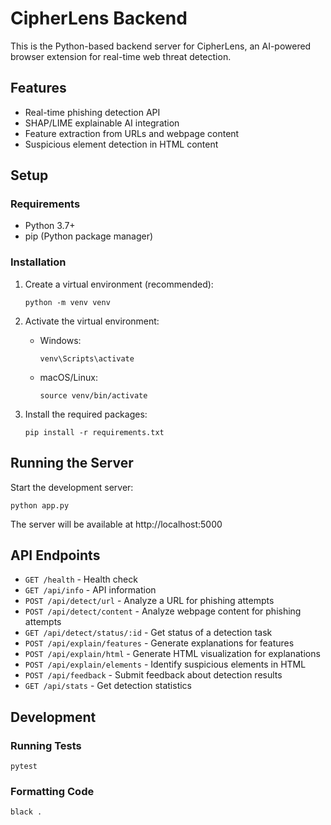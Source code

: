 # CipherLens Backend

This is the Python-based backend server for CipherLens, an AI-powered browser extension for real-time web threat detection.

## Features

- Real-time phishing detection API
- SHAP/LIME explainable AI integration
- Feature extraction from URLs and webpage content
- Suspicious element detection in HTML content

## Setup

### Requirements

- Python 3.7+
- pip (Python package manager)

### Installation

1. Create a virtual environment (recommended):
   ```
   python -m venv venv
   ```

2. Activate the virtual environment:
   - Windows:
     ```
     venv\Scripts\activate
     ```
   - macOS/Linux:
     ```
     source venv/bin/activate
     ```

3. Install the required packages:
   ```
   pip install -r requirements.txt
   ```

## Running the Server

Start the development server:

```
python app.py
```

The server will be available at http://localhost:5000

## API Endpoints

- `GET /health` - Health check
- `GET /api/info` - API information
- `POST /api/detect/url` - Analyze a URL for phishing attempts
- `POST /api/detect/content` - Analyze webpage content for phishing attempts
- `GET /api/detect/status/:id` - Get status of a detection task
- `POST /api/explain/features` - Generate explanations for features
- `POST /api/explain/html` - Generate HTML visualization for explanations
- `POST /api/explain/elements` - Identify suspicious elements in HTML
- `POST /api/feedback` - Submit feedback about detection results
- `GET /api/stats` - Get detection statistics

## Development

### Running Tests

```
pytest
```

### Formatting Code

```
black .
``` 
